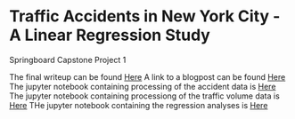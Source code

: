 # Traffic Accidents in New York City - A Linear Regression Study
Springboard Capstone Project 1

The final writeup can be found [Here](https://github.com/ghopping/Springboard_Capstone_1/blob/master/Capstone%201%20Final%20Report.pdf)
A link to a blogpost can be found [Here](https://medium.com/@gene.hopping/traffic-accidents-in-new-york-city-a-linear-regression-study-3af7159ef088)
The jupyter notebook containing processing of the accident data is [Here](https://github.com/ghopping/Springboard_Capstone_1/blob/master/GH_Capstone_1_accident.ipynb)
The jupyter notebook containing processiong of the traffic volume data is [Here](https://github.com/ghopping/Springboard_Capstone_1/blob/master/GH_Capstone_1_volume.ipynb)
THe jupyter notebook containing the regression analyses is [Here](https://github.com/ghopping/Springboard_Capstone_1/blob/master/GH_Capstone_1_regression.ipynb)
